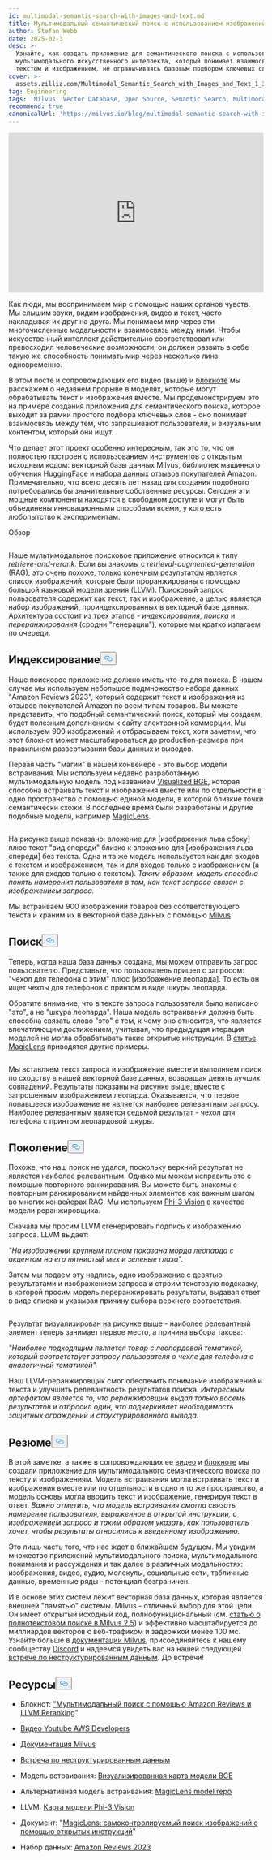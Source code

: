 ```yaml
---
id: multimodal-semantic-search-with-images-and-text.md
title: Мультимодальный семантический поиск с использованием изображений и текста
author: Stefan Webb
date: 2025-02-3
desc: >-
  Узнайте, как создать приложение для семантического поиска с использованием
  мультимодального искусственного интеллекта, который понимает взаимосвязь между
  текстом и изображением, не ограничиваясь базовым подбором ключевых слов.
cover: >-
  assets.zilliz.com/Multimodal_Semantic_Search_with_Images_and_Text_1_3da9b83015.png
tag: Engineering
tags: 'Milvus, Vector Database, Open Source, Semantic Search, Multimodal AI'
recommend: true
canonicalUrl: 'https://milvus.io/blog/multimodal-semantic-search-with-images-and-text.md'
---
```

<iframe width="100%" height="315" src="https://www.youtube.com/embed/bxE0_QYX_sU?si=PkOHFcZto-rda1Fv" title="YouTube video player" frameborder="0" allow="accelerometer; autoplay; clipboard-write; encrypted-media; gyroscope; picture-in-picture; web-share" referrerpolicy="strict-origin-when-cross-origin" allowfullscreen></iframe>
<p>Как люди, мы воспринимаем мир с помощью наших органов чувств. Мы слышим звуки, видим изображения, видео и текст, часто накладывая их друг на друга. Мы понимаем мир через эти многочисленные модальности и взаимосвязь между ними. Чтобы искусственный интеллект действительно соответствовал или превосходил человеческие возможности, он должен развить в себе такую же способность понимать мир через несколько линз одновременно.</p>
<p>В этом посте и сопровождающих его видео (выше) и <a href="https://github.com/milvus-io/bootcamp/blob/master/bootcamp/tutorials/quickstart/multimodal_retrieval_amazon_reviews.ipynb">блокноте</a> мы расскажем о недавнем прорыве в моделях, которые могут обрабатывать текст и изображения вместе. Мы продемонстрируем это на примере создания приложения для семантического поиска, которое выходит за рамки простого подбора ключевых слов - оно понимает взаимосвязь между тем, что запрашивают пользователи, и визуальным контентом, который они ищут.</p>
<p>Что делает этот проект особенно интересным, так это то, что он полностью построен с использованием инструментов с открытым исходным кодом: векторной базы данных Milvus, библиотек машинного обучения HuggingFace и набора данных отзывов покупателей Amazon. Примечательно, что всего десять лет назад для создания подобного потребовались бы значительные собственные ресурсы. Сегодня эти мощные компоненты находятся в свободном доступе и могут быть объединены инновационными способами всеми, у кого есть любопытство к экспериментам.</p>
<custom-h1>Обзор</custom-h1><p>
  <span class="img-wrapper">
    <img translate="no" src="https://assets.zilliz.com/overview_97a124bc9a.jpg" alt="" class="doc-image" id="" />
    <span></span>
  </span>
</p>
<p>Наше мультимодальное поисковое приложение относится к типу <em>retrieve-and-rerank.</em> Если вы знакомы с <em>retrieval-augmented-generation</em> (RAG), это очень похоже, только конечным результатом является список изображений, которые были проранжированы с помощью большой языковой модели зрения (LLVM). Поисковый запрос пользователя содержит как текст, так и изображение, а целью является набор изображений, проиндексированных в векторной базе данных. Архитектура состоит из трех этапов - <em>индексирования</em>, <em>поиска</em> и <em>переранжирования</em> (сродни "генерации"), которые мы кратко излагаем по очереди.</p>
<h2 id="Indexing" class="common-anchor-header">Индексирование<button data-href="#Indexing" class="anchor-icon" translate="no">
      <svg translate="no"
        aria-hidden="true"
        focusable="false"
        height="20"
        version="1.1"
        viewBox="0 0 16 16"
        width="16"
      >
        <path
          fill="#0092E4"
          fill-rule="evenodd"
          d="M4 9h1v1H4c-1.5 0-3-1.69-3-3.5S2.55 3 4 3h4c1.45 0 3 1.69 3 3.5 0 1.41-.91 2.72-2 3.25V8.59c.58-.45 1-1.27 1-2.09C10 5.22 8.98 4 8 4H4c-.98 0-2 1.22-2 2.5S3 9 4 9zm9-3h-1v1h1c1 0 2 1.22 2 2.5S13.98 12 13 12H9c-.98 0-2-1.22-2-2.5 0-.83.42-1.64 1-2.09V6.25c-1.09.53-2 1.84-2 3.25C6 11.31 7.55 13 9 13h4c1.45 0 3-1.69 3-3.5S14.5 6 13 6z"
        ></path>
      </svg>
    </button></h2><p>Наше поисковое приложение должно иметь что-то для поиска. В нашем случае мы используем небольшое подмножество набора данных "Amazon Reviews 2023", который содержит текст и изображения из отзывов покупателей Amazon по всем типам товаров. Вы можете представить, что подобный семантический поиск, который мы создаем, будет полезным дополнением к сайту электронной коммерции. Мы используем 900 изображений и отбрасываем текст, хотя заметим, что этот блокнот может масштабироваться до production-размера при правильном развертывании базы данных и выводов.</p>
<p>Первая часть "магии" в нашем конвейере - это выбор модели встраивания. Мы используем недавно разработанную мультимодальную модель под названием <a href="https://huggingface.co/BAAI/bge-visualized">Visualized BGE</a>, которая способна встраивать текст и изображения вместе или по отдельности в одно пространство с помощью единой модели, в которой близкие точки семантически схожи. В последнее время были разработаны и другие подобные модели, например <a href="https://github.com/google-deepmind/magiclens">MagicLens</a>.</p>
<p>
  <span class="img-wrapper">
    <img translate="no" src="https://assets.zilliz.com/indexing_1937241be5.jpg" alt="" class="doc-image" id="" />
    <span></span>
  </span>
</p>
<p>На рисунке выше показано: вложение для [изображения льва сбоку] плюс текст "вид спереди" близко к вложению для [изображения льва спереди] без текста. Одна и та же модель используется как для входов с текстом и изображением, так и для входов только с изображением (а также для входов только с текстом). <em>Таким образом, модель способна понять намерения пользователя в том, как текст запроса связан с изображением запроса.</em></p>
<p>Мы встраиваем 900 изображений товаров без соответствующего текста и храним их в векторной базе данных с помощью <a href="https://milvus.io/docs">Milvus</a>.</p>
<h2 id="Retrieval" class="common-anchor-header">Поиск<button data-href="#Retrieval" class="anchor-icon" translate="no">
      <svg translate="no"
        aria-hidden="true"
        focusable="false"
        height="20"
        version="1.1"
        viewBox="0 0 16 16"
        width="16"
      >
        <path
          fill="#0092E4"
          fill-rule="evenodd"
          d="M4 9h1v1H4c-1.5 0-3-1.69-3-3.5S2.55 3 4 3h4c1.45 0 3 1.69 3 3.5 0 1.41-.91 2.72-2 3.25V8.59c.58-.45 1-1.27 1-2.09C10 5.22 8.98 4 8 4H4c-.98 0-2 1.22-2 2.5S3 9 4 9zm9-3h-1v1h1c1 0 2 1.22 2 2.5S13.98 12 13 12H9c-.98 0-2-1.22-2-2.5 0-.83.42-1.64 1-2.09V6.25c-1.09.53-2 1.84-2 3.25C6 11.31 7.55 13 9 13h4c1.45 0 3-1.69 3-3.5S14.5 6 13 6z"
        ></path>
      </svg>
    </button></h2><p>Теперь, когда наша база данных создана, мы можем отправить запрос пользователю. Представьте, что пользователь пришел с запросом: "чехол для телефона с этим" плюс [изображение леопарда]. То есть он ищет чехлы для телефонов с принтом в виде шкуры леопарда.</p>
<p>Обратите внимание, что в тексте запроса пользователя было написано "это", а не "шкура леопарда". Наша модель встраивания должна быть способна связать слово "это" с тем, к чему оно относится, что является впечатляющим достижением, учитывая, что предыдущая итерация моделей не могла обрабатывать такие открытые инструкции. В <a href="https://arxiv.org/abs/2403.19651">статье MagicLens</a> приводятся другие примеры.</p>
<p>
  <span class="img-wrapper">
    <img translate="no" src="https://assets.zilliz.com/Retrieval_ad64f48e49.png" alt="" class="doc-image" id="" />
    <span></span>
  </span>
</p>
<p>Мы вставляем текст запроса и изображение вместе и выполняем поиск по сходству в нашей векторной базе данных, возвращая девять лучших совпадений. Результаты показаны на рисунке выше, вместе с запрошенным изображением леопарда. Оказывается, что первое попавшееся изображение не является наиболее релевантным запросу. Наиболее релевантным является седьмой результат - чехол для телефона с принтом леопардовой шкуры.</p>
<h2 id="Generation" class="common-anchor-header">Поколение<button data-href="#Generation" class="anchor-icon" translate="no">
      <svg translate="no"
        aria-hidden="true"
        focusable="false"
        height="20"
        version="1.1"
        viewBox="0 0 16 16"
        width="16"
      >
        <path
          fill="#0092E4"
          fill-rule="evenodd"
          d="M4 9h1v1H4c-1.5 0-3-1.69-3-3.5S2.55 3 4 3h4c1.45 0 3 1.69 3 3.5 0 1.41-.91 2.72-2 3.25V8.59c.58-.45 1-1.27 1-2.09C10 5.22 8.98 4 8 4H4c-.98 0-2 1.22-2 2.5S3 9 4 9zm9-3h-1v1h1c1 0 2 1.22 2 2.5S13.98 12 13 12H9c-.98 0-2-1.22-2-2.5 0-.83.42-1.64 1-2.09V6.25c-1.09.53-2 1.84-2 3.25C6 11.31 7.55 13 9 13h4c1.45 0 3-1.69 3-3.5S14.5 6 13 6z"
        ></path>
      </svg>
    </button></h2><p>Похоже, что наш поиск не удался, поскольку верхний результат не является наиболее релевантным. Однако мы можем исправить это с помощью повторного ранжирования. Вы можете быть знакомы с повторным ранжированием найденных элементов как важным шагом во многих конвейерах RAG. Мы используем <a href="https://huggingface.co/microsoft/Phi-3-vision-128k-instruct">Phi-3 Vision</a> в качестве модели реранжировщика.</p>
<p>Сначала мы просим LLVM сгенерировать подпись к изображению запроса. LLVM выдает:</p>
<p><em>"На изображении крупным планом показана морда леопарда с акцентом на его пятнистый мех и зеленые глаза".</em></p>
<p>Затем мы подаем эту надпись, одно изображение с девятью результатами и изображением запроса и строим текстовую подсказку, в которой просим модель переранжировать результаты, выдавая ответ в виде списка и указывая причину выбора верхнего соответствия.</p>
<p>
  <span class="img-wrapper">
    <img translate="no" src="https://assets.zilliz.com/Generation_b016a6c26a.png" alt="" class="doc-image" id="" />
    <span></span>
  </span>
</p>
<p>Результат визуализирован на рисунке выше - наиболее релевантный элемент теперь занимает первое место, а причина выбора такова:</p>
<p><em>"Наиболее подходящим является товар с леопардовой тематикой, который соответствует запросу пользователя о чехле для телефона с аналогичной тематикой".</em></p>
<p>Наш LLVM-реранжировщик смог обеспечить понимание изображений и текста и улучшить релевантность результатов поиска. <em>Интересным артефактом является то, что реранжировщик выдал только восемь результатов и отбросил один, что подчеркивает необходимость защитных ограждений и структурированного вывода.</em></p>
<h2 id="Summary" class="common-anchor-header">Резюме<button data-href="#Summary" class="anchor-icon" translate="no">
      <svg translate="no"
        aria-hidden="true"
        focusable="false"
        height="20"
        version="1.1"
        viewBox="0 0 16 16"
        width="16"
      >
        <path
          fill="#0092E4"
          fill-rule="evenodd"
          d="M4 9h1v1H4c-1.5 0-3-1.69-3-3.5S2.55 3 4 3h4c1.45 0 3 1.69 3 3.5 0 1.41-.91 2.72-2 3.25V8.59c.58-.45 1-1.27 1-2.09C10 5.22 8.98 4 8 4H4c-.98 0-2 1.22-2 2.5S3 9 4 9zm9-3h-1v1h1c1 0 2 1.22 2 2.5S13.98 12 13 12H9c-.98 0-2-1.22-2-2.5 0-.83.42-1.64 1-2.09V6.25c-1.09.53-2 1.84-2 3.25C6 11.31 7.55 13 9 13h4c1.45 0 3-1.69 3-3.5S14.5 6 13 6z"
        ></path>
      </svg>
    </button></h2><p>В этой заметке, а также в сопровождающих ее <a href="https://www.youtube.com/watch?v=bxE0_QYX_sU">видео</a> и <a href="https://github.com/milvus-io/bootcamp/blob/master/bootcamp/tutorials/quickstart/multimodal_retrieval_amazon_reviews.ipynb">блокноте</a> мы создали приложение для мультимодального семантического поиска по тексту и изображениям. Модель встраивания могла встраивать текст и изображения вместе или по отдельности в одно и то же пространство, а модель основы могла вводить текст и изображение, генерируя текст в ответ. <em>Важно отметить, что модель встраивания смогла связать намерение пользователя, выраженное в открытой инструкции, с изображением запроса и таким образом указать, как пользователь хочет, чтобы результаты относились к введенному изображению.</em></p>
<p>Это лишь часть того, что нас ждет в ближайшем будущем. Мы увидим множество приложений мультимодального поиска, мультимодального понимания и рассуждения и так далее в различных модальностях: изображения, видео, аудио, молекулы, социальные сети, табличные данные, временные ряды - потенциал безграничен.</p>
<p>И в основе этих систем лежит векторная база данных, которая является внешней "памятью" системы. Milvus - отличный выбор для этой цели. Он имеет открытый исходный код, полнофункциональный (см. <a href="https://milvus.io/blog/get-started-with-hybrid-semantic-full-text-search-with-milvus-2-5.md">статью о полнотекстовом поиске в Milvus 2.5</a>) и эффективно масштабируется до миллиардов векторов с веб-трафиком и задержкой менее 100 мс. Узнайте больше в <a href="https://milvus.io/docs">документации Milvus</a>, присоединяйтесь к нашему сообществу <a href="https://milvus.io/discord">Discord</a> и надеемся увидеть вас на нашей следующей <a href="https://lu.ma/unstructured-data-meetup">встрече по неструктурированным данным</a>. До встречи!</p>
<h2 id="Resources" class="common-anchor-header">Ресурсы<button data-href="#Resources" class="anchor-icon" translate="no">
      <svg translate="no"
        aria-hidden="true"
        focusable="false"
        height="20"
        version="1.1"
        viewBox="0 0 16 16"
        width="16"
      >
        <path
          fill="#0092E4"
          fill-rule="evenodd"
          d="M4 9h1v1H4c-1.5 0-3-1.69-3-3.5S2.55 3 4 3h4c1.45 0 3 1.69 3 3.5 0 1.41-.91 2.72-2 3.25V8.59c.58-.45 1-1.27 1-2.09C10 5.22 8.98 4 8 4H4c-.98 0-2 1.22-2 2.5S3 9 4 9zm9-3h-1v1h1c1 0 2 1.22 2 2.5S13.98 12 13 12H9c-.98 0-2-1.22-2-2.5 0-.83.42-1.64 1-2.09V6.25c-1.09.53-2 1.84-2 3.25C6 11.31 7.55 13 9 13h4c1.45 0 3-1.69 3-3.5S14.5 6 13 6z"
        ></path>
      </svg>
    </button></h2><ul>
<li><p>Блокнот: <a href="https://github.com/milvus-io/bootcamp/blob/master/bootcamp/tutorials/quickstart/multimodal_retrieval_amazon_reviews.ipynb">"Мультимодальный поиск с помощью Amazon Reviews и LLVM Reranking</a>"</p></li>
<li><p><a href="https://www.youtube.com/watch?v=bxE0_QYX_sU">Видео Youtube AWS Developers</a></p></li>
<li><p><a href="https://milvus.io/docs">Документация Milvus</a></p></li>
<li><p><a href="https://lu.ma/unstructured-data-meetup">Встреча по неструктурированным данным</a></p></li>
<li><p>Модель встраивания: <a href="https://huggingface.co/BAAI/bge-visualized">Визуализированная карта модели BGE</a></p></li>
<li><p>Альтернативная модель встраивания: <a href="https://github.com/google-deepmind/magiclens">MagicLens model repo</a></p></li>
<li><p>LLVM: <a href="https://huggingface.co/microsoft/Phi-3-vision-128k-instruct">Карта модели Phi-3 Vision</a></p></li>
<li><p>Документ: "<a href="https://arxiv.org/abs/2403.19651">MagicLens: самоконтролируемый поиск изображений с помощью открытых инструкций</a>"</p></li>
<li><p>Набор данных: <a href="https://amazon-reviews-2023.github.io/">Amazon Reviews 2023</a></p></li>
</ul>
